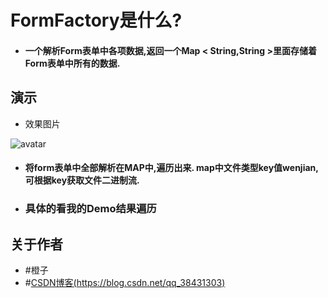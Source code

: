 
# FormFactory是什么?


* #### 一个解析Form表单中各项数据,返回一个Map < String,String >里面存储着Form表单中所有的数据.



## 演示
* 效果图片

![avatar](https://s2.ax1x.com/2019/06/04/VtzehQ.png)

* #### 将form表单中全部解析在MAP中,遍历出来. map中文件类型key值wenjian,可根据key获取文件二进制流.
* ### 具体的看我的Demo结果遍历



## 关于作者

  * #橙子
  * #[CSDN博客(https://blog.csdn.net/qq_38431303)](https://blog.csdn.net/qq_38431303)
